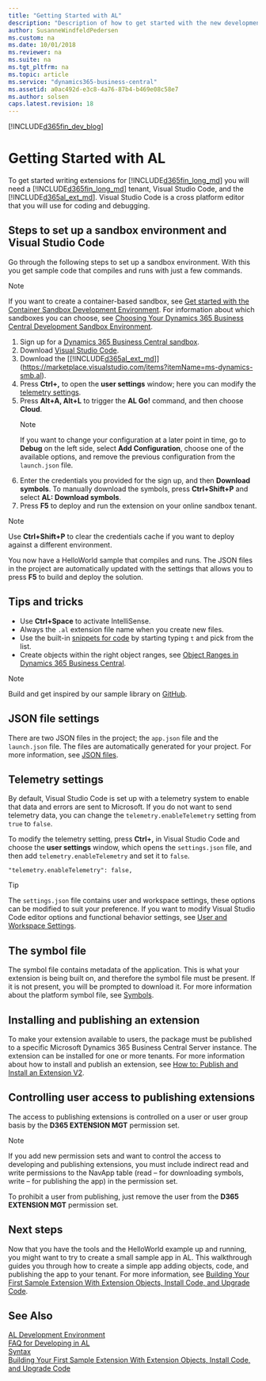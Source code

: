 ```yaml
---
title: "Getting Started with AL"
description: "Description of how to get started with the new development environment"
author: SusanneWindfeldPedersen
ms.custom: na
ms.date: 10/01/2018
ms.reviewer: na
ms.suite: na
ms.tgt_pltfrm: na
ms.topic: article
ms.service: "dynamics365-business-central"
ms.assetid: a0ac492d-e3c8-4a76-87b4-b469e08c58e7
ms.author: solsen
caps.latest.revision: 18
---
```


[!INCLUDE[d365fin_dev_blog](includes/d365fin_dev_blog.md)]

# Getting Started with AL
To get started writing extensions for [!INCLUDE[d365fin_long_md](includes/d365fin_long_md.md)] you will need a [!INCLUDE[d365fin_long_md](includes/d365fin_long_md.md)] tenant, Visual Studio Code, and the [!INCLUDE[d365al_ext_md](../includes/d365al_ext_md.md)]. Visual Studio Code is a cross platform editor that you will use for coding and debugging.

## Steps to set up a sandbox environment and Visual Studio Code
Go through the following steps to set up a sandbox environment. With this you get sample code that compiles and runs with just a few commands. 

> [!NOTE]  
> If you want to create a container-based sandbox, see [Get started with the Container Sandbox Development Environment](devenv-get-started-container-sandbox.md). For information about which sandboxes you can choose, see [Choosing Your Dynamics 365 Business Central Development Sandbox Environment](devenv-sandbox-overview.md).

1) Sign up for a [Dynamics 365 Business Central sandbox](https://signup.microsoft.com/signup?sku=6a4a1628-9b9a-424d-bed5-4118f0ede3fd&ru=https%3A%2F%2Fbusinesscentral.dynamics.com%2FSandbox%2F%3FredirectedFromSignup%3D1). 
2) Download [Visual Studio Code](https://code.visualstudio.com/Download).  
3) Download the [[!INCLUDE[d365al_ext_md](../includes/d365al_ext_md.md)]](https://marketplace.visualstudio.com/items?itemName=ms-dynamics-smb.al). 
4) Press **Ctrl+,** to open the **user settings** window; here you can modify the [telemetry settings](devenv-get-started.md#telemetry-settings).
5) Press **Alt+A, Alt+L** to trigger the **AL Go!** command, and then choose **Cloud**.  
    > [!NOTE]  
    > If you want to change your configuration at a later point in time, go to **Debug** on the left side, select **Add Configuration**, choose one of the available options, and remove the previous configuration from the `launch.json` file.  
6) Enter the credentials you provided for the sign up, and then **Download symbols**. To manually download the symbols, press **Ctrl+Shift+P** and select **AL: Download symbols**. 
7) Press **F5** to deploy and run the extension on your online sandbox tenant.  

> [!NOTE]  
> Use **Ctrl+Shift+P** to clear the credentials cache if you want to deploy against a different environment.

You now have a HelloWorld sample that compiles and runs. The JSON files in the project are automatically updated with the settings that allows you to press **F5** to build and deploy the solution.

## Tips and tricks
+ Use **Ctrl+Space** to activate IntelliSense.
+ Always the `.al` extension file name when you create new files.
+ Use the built-in [snippets for code](devenv-syntax.md#ExamplesOfSnippets) by starting typing `t` and pick from the list.
+ Create objects within the right object ranges, see [Object Ranges in Dynamics 365 Business Central](devenv-object-ranges.md).

> [!NOTE]  
> Build and get inspired by our sample library on [GitHub](https://github.com/Microsoft/al).

## JSON file settings
There are two JSON files in the project; the `app.json` file and the `launch.json` file. The files are automatically generated for your project. For more information, see [JSON files](devenv-json-files.md).

## Telemetry settings
By default, Visual Studio Code is set up with a telemetry system to enable that data and errors are sent to Microsoft. If you do not want to send telemetry data, you can change the `telemetry.enableTelemetry` setting from `true` to `false`. 

To modify the telemetry setting, press **Ctrl+,** in Visual Studio Code and choose the **user settings** window, which opens the `settings.json` file, and then add `telemetry.enableTelemetry` and set it to `false`. 
```
"telemetry.enableTelemetry": false,
```

> [!TIP]  
> The `settings.json` file contains user and workspace settings, these options can be modified to suit your preference. If you want to modify Visual Studio Code editor options and functional behavior settings, see [User and Workspace Settings](https://code.visualstudio.com/docs/getstarted/settings).


## The symbol file
The symbol file contains metadata of the application. This is what your extension is being built on, and therefore the symbol file must be present. If it is not present, you will be prompted to download it. For more information about the platform symbol file, see [Symbols](devenv-symbols.md).

## Installing and publishing an extension
To make your extension available to users, the package must be published to a specific Microsoft Dynamics 365 Business Central Server instance. The extension can be installed for one or more tenants. For more information about how to install and publish an extension, see [How to: Publish and Install an Extension V2](devenv-how-publish-and-install-an-extension-v2.md). 

## Controlling user access to publishing extensions
The access to publishing extensions is controlled on a user or user group basis by the **D365 EXTENSION MGT** permission set. 

> [!NOTE]  
> If you add new permission sets and want to control the access to developing and publishing extensions, you must include indirect read and write permissions to the NavApp table (read – for downloading symbols, write – for publishing the app) in the permission set.

To prohibit a user from publishing, just remove the user from the **D365 EXTENSION MGT** permission set.

## Next steps
Now that you have the tools and the HelloWorld example up and running, you might want to try to create a small sample app in AL. This walkthrough guides you through how to create a simple app adding objects, code, and publishing the app to your tenant. For more information, see [Building Your First Sample Extension With Extension Objects, Install Code, and Upgrade Code](devenv-extension-example.md).

## See Also 
[AL Development Environment](devenv-reference-overview.md)  
[FAQ for Developing in AL](devenv-dev-faq.md)  
[Syntax](devenv-syntax.md)  
[Building Your First Sample Extension With Extension Objects, Install Code, and Upgrade Code](devenv-extension-example.md)  